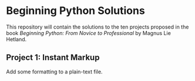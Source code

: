 # Beginning Python Solutions
This repository will contain the solutions to the ten projects proposed in the book *Beginning Python: From Novice to Professional* by Magnus Lie Hetland.

## Project 1: Instant Markup
Add some formatting to a plain-text file.
